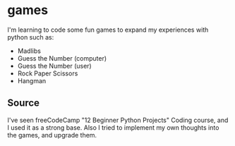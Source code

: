 # games
I'm learning to code some fun games to expand my experiences with python such as:
- Madlibs
- Guess the Number (computer)
- Guess the Number (user)
- Rock Paper Scissors
- Hangman


## Source
I've seen freeCodeCamp "12 Beginner Python Projects" Coding course, and I used it as a strong base.
Also I tried to implement my own thoughts into the games, and upgrade them.
